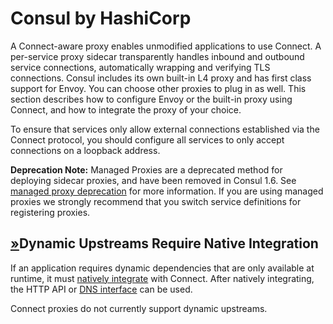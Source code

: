 # Consul by HashiCorp

A Connect-aware proxy enables unmodified applications to use Connect. A per-service proxy sidecar transparently handles inbound and outbound service connections, automatically wrapping and verifying TLS connections. Consul includes its own built-in L4 proxy and has first class support for Envoy. You can choose other proxies to plug in as well. This section describes how to configure Envoy or the built-in proxy using Connect, and how to integrate the proxy of your choice.

To ensure that services only allow external connections established via the Connect protocol, you should configure all services to only accept connections on a loopback address.

**Deprecation Note:** Managed Proxies are a deprecated method for deploying sidecar proxies, and have been removed in Consul 1.6. See [managed proxy deprecation](https://www.consul.io/docs/connect/proxies/managed-deprecated) for more information. If you are using managed proxies we strongly recommend that you switch service definitions for registering proxies.

## [»](consul-by-hashicorp-2.md#dynamic-upstreams-require-native-integration)Dynamic Upstreams Require Native Integration

If an application requires dynamic dependencies that are only available at runtime, it must [natively integrate](consul-by-hashicorp-11.md) with Connect. After natively integrating, the HTTP API or [DNS interface](https://www.consul.io/docs/agent/dns#connect-capable-service-lookups) can be used.

Connect proxies do not currently support dynamic upstreams.

